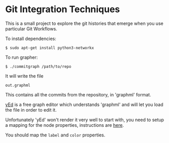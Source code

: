 Git Integration Techniques
==========================

This is a small project to explore the git histories that emerge when you use
particular Git Workflows.

To install dependencies:

    $ sudo apt-get install python3-networkx

To run grapher:

    $ ./commitgraph /path/to/repo

It will write the file

    out.graphml

This contains all the commits from the repository, in 'graphml' format.

[yEd](http://www.yworks.com/en/products_yed_about.html) is a free graph editor
which understands 'graphml' and will let you load the file in order to edit it.

Unfortunately 'yEd' won't render it very well to start with, you need to setup
a mapping for the node properties, instructions are
[here](http://thirld.com/blog/2012/01/31/making-yed-import-labels-from-graphml-files/).

You should map the `label` and `color` properties.

